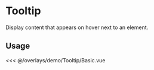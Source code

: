 <script setup>
import Basic from './demo/Tooltip/Basic.vue';
</script>

# Tooltip

Display content that appears on hover next to an element.

## Usage

<DemoContainer>
<Basic/>
</DemoContainer>

<<< @/overlays/demo/Tooltip/Basic.vue